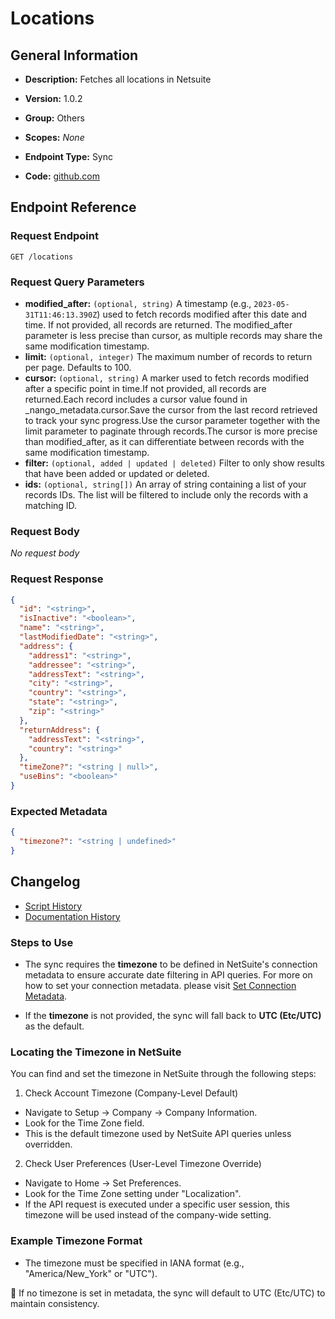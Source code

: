 <!-- BEGIN GENERATED CONTENT -->
# Locations

## General Information

- **Description:** Fetches all locations in Netsuite

- **Version:** 1.0.2
- **Group:** Others
- **Scopes:** _None_
- **Endpoint Type:** Sync
- **Code:** [github.com](https://github.com/NangoHQ/integration-templates/tree/main/integrations/netsuite-tba/syncs/locations.ts)


## Endpoint Reference

### Request Endpoint

`GET /locations`

### Request Query Parameters

- **modified_after:** `(optional, string)` A timestamp (e.g., `2023-05-31T11:46:13.390Z`) used to fetch records modified after this date and time. If not provided, all records are returned. The modified_after parameter is less precise than cursor, as multiple records may share the same modification timestamp.
- **limit:** `(optional, integer)` The maximum number of records to return per page. Defaults to 100.
- **cursor:** `(optional, string)` A marker used to fetch records modified after a specific point in time.If not provided, all records are returned.Each record includes a cursor value found in _nango_metadata.cursor.Save the cursor from the last record retrieved to track your sync progress.Use the cursor parameter together with the limit parameter to paginate through records.The cursor is more precise than modified_after, as it can differentiate between records with the same modification timestamp.
- **filter:** `(optional, added | updated | deleted)` Filter to only show results that have been added or updated or deleted.
- **ids:** `(optional, string[])` An array of string containing a list of your records IDs. The list will be filtered to include only the records with a matching ID.

### Request Body

_No request body_

### Request Response

```json
{
  "id": "<string>",
  "isInactive": "<boolean>",
  "name": "<string>",
  "lastModifiedDate": "<string>",
  "address": {
    "address1": "<string>",
    "addressee": "<string>",
    "addressText": "<string>",
    "city": "<string>",
    "country": "<string>",
    "state": "<string>",
    "zip": "<string>"
  },
  "returnAddress": {
    "addressText": "<string>",
    "country": "<string>"
  },
  "timeZone?": "<string | null>",
  "useBins": "<boolean>"
}
```

### Expected Metadata

```json
{
  "timezone?": "<string | undefined>"
}
```

## Changelog

- [Script History](https://github.com/NangoHQ/integration-templates/commits/main/integrations/netsuite-tba/syncs/locations.ts)
- [Documentation History](https://github.com/NangoHQ/integration-templates/commits/main/integrations/netsuite-tba/syncs/locations.md)

<!-- END  GENERATED CONTENT -->
### Steps to Use
- The sync requires the **timezone** to be defined in NetSuite's connection metadata to ensure accurate date filtering in API queries. For more on how to set your connection metadata. please visit [Set Connection Metadata](https://docs.nango.dev/reference/api/connection/set-metadata).

- If the **timezone** is not provided, the sync will fall back to **UTC (Etc/UTC)** as the default.
### Locating the Timezone in NetSuite
You can find and set the timezone in NetSuite through the following steps:

1. Check Account Timezone (Company-Level Default)

- Navigate to Setup → Company → Company Information.
- Look for the Time Zone field.
- This is the default timezone used by NetSuite API queries unless overridden.
2. Check User Preferences (User-Level Timezone Override)

- Navigate to Home → Set Preferences.
- Look for the Time Zone setting under "Localization".
- If the API request is executed under a specific user session, this timezone will be used instead of the company-wide setting.
### Example Timezone Format
- The timezone must be specified in IANA format (e.g., "America/New_York" or "UTC").

🚀 If no timezone is set in metadata, the sync will default to UTC (Etc/UTC) to maintain consistency.
